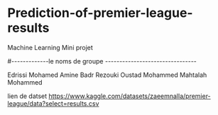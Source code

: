 # Prediction-of-premier-league-results
Machine Learning Mini projet

#-------------le noms de groupe --------------------------------

Edrissi Mohamed Amine
Badr Rezouki
Oustad Mohammed
Mahtalah Mohammed

lien de datset 
https://www.kaggle.com/datasets/zaeemnalla/premier-league/data?select=results.csv
